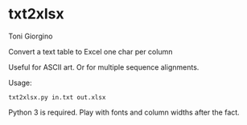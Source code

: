# txt2xlsx

Toni Giorgino

Convert a text table to Excel one char per column

Useful for ASCII art. Or for multiple sequence alignments.

Usage:
```
txt2xlsx.py in.txt out.xlsx
```

Python 3 is required. Play with fonts and column widths after the fact.
